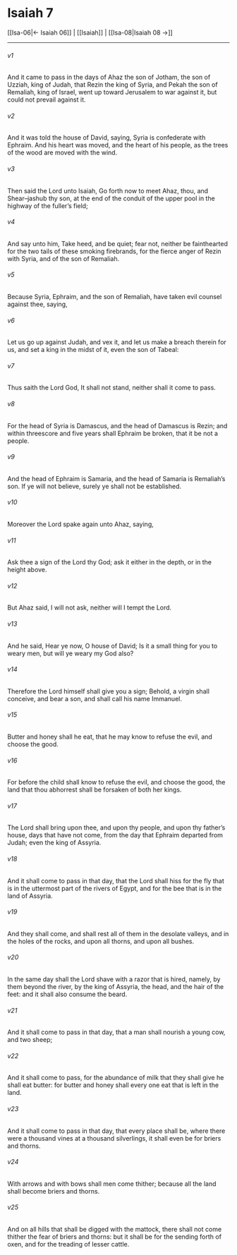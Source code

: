 # Isaiah 7

[[Isa-06|← Isaiah 06]] | [[Isaiah]] | [[Isa-08|Isaiah 08 →]]
***

###### v1
And it came to pass in the days of Ahaz the son of Jotham, the son of Uzziah, king of Judah, that Rezin the king of Syria, and Pekah the son of Remaliah, king of Israel, went up toward Jerusalem to war against it, but could not prevail against it.
###### v2
And it was told the house of David, saying, Syria is confederate with Ephraim. And his heart was moved, and the heart of his people, as the trees of the wood are moved with the wind.
###### v3
Then said the Lord unto Isaiah, Go forth now to meet Ahaz, thou, and Shear–jashub thy son, at the end of the conduit of the upper pool in the highway of the fuller’s field;
###### v4
And say unto him, Take heed, and be quiet; fear not, neither be fainthearted for the two tails of these smoking firebrands, for the fierce anger of Rezin with Syria, and of the son of Remaliah.
###### v5
Because Syria, Ephraim, and the son of Remaliah, have taken evil counsel against thee, saying,
###### v6
Let us go up against Judah, and vex it, and let us make a breach therein for us, and set a king in the midst of it, even the son of Tabeal:
###### v7
Thus saith the Lord God, It shall not stand, neither shall it come to pass.
###### v8
For the head of Syria is Damascus, and the head of Damascus is Rezin; and within threescore and five years shall Ephraim be broken, that it be not a people.
###### v9
And the head of Ephraim is Samaria, and the head of Samaria is Remaliah’s son. If ye will not believe, surely ye shall not be established.
###### v10
Moreover the Lord spake again unto Ahaz, saying,
###### v11
Ask thee a sign of the Lord thy God; ask it either in the depth, or in the height above.
###### v12
But Ahaz said, I will not ask, neither will I tempt the Lord.
###### v13
And he said, Hear ye now, O house of David; Is it a small thing for you to weary men, but will ye weary my God also?
###### v14
Therefore the Lord himself shall give you a sign; Behold, a virgin shall conceive, and bear a son, and shall call his name Immanuel.
###### v15
Butter and honey shall he eat, that he may know to refuse the evil, and choose the good.
###### v16
For before the child shall know to refuse the evil, and choose the good, the land that thou abhorrest shall be forsaken of both her kings.
###### v17
The Lord shall bring upon thee, and upon thy people, and upon thy father’s house, days that have not come, from the day that Ephraim departed from Judah; even the king of Assyria.
###### v18
And it shall come to pass in that day, that the Lord shall hiss for the fly that is in the uttermost part of the rivers of Egypt, and for the bee that is in the land of Assyria.
###### v19
And they shall come, and shall rest all of them in the desolate valleys, and in the holes of the rocks, and upon all thorns, and upon all bushes.
###### v20
In the same day shall the Lord shave with a razor that is hired, namely, by them beyond the river, by the king of Assyria, the head, and the hair of the feet: and it shall also consume the beard.
###### v21
And it shall come to pass in that day, that a man shall nourish a young cow, and two sheep;
###### v22
And it shall come to pass, for the abundance of milk that they shall give he shall eat butter: for butter and honey shall every one eat that is left in the land.
###### v23
And it shall come to pass in that day, that every place shall be, where there were a thousand vines at a thousand silverlings, it shall even be for briers and thorns.
###### v24
With arrows and with bows shall men come thither; because all the land shall become briers and thorns.
###### v25
And on all hills that shall be digged with the mattock, there shall not come thither the fear of briers and thorns: but it shall be for the sending forth of oxen, and for the treading of lesser cattle. 
